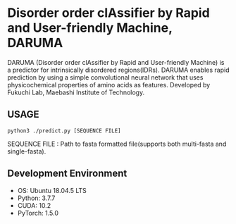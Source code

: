 # Disorder order clAssifier by Rapid and User-friendly Machine, DARUMA
DARUMA (Disorder order clAssifier by Rapid and User-friendly Machine) is a predictor for intrinsically disordered regions(IDRs). 
DARUMA enables rapid prediction by using a simple convolutional neural network that uses physicochemical properties of amino acids as features.
Developed by Fukuchi Lab, Maebashi Institute of Technology.

## USAGE
    python3 ./predict.py [SEQUENCE FILE]
SEQUENCE FILE : Path to fasta formatted file(supports both multi-fasta and single-fasta).

## Development Environment
- OS: Ubuntu 18.04.5 LTS
- Python: 3.7.7
- CUDA: 10.2
- PyTorch: 1.5.0
